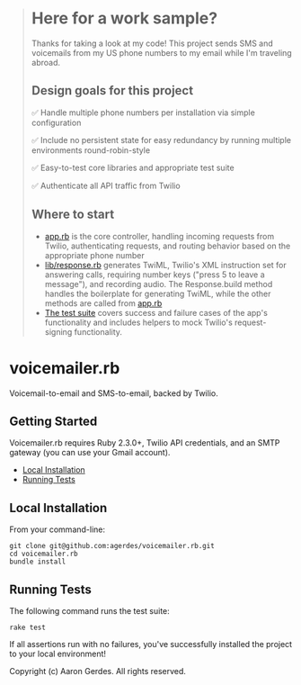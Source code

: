 ># Here for a work sample?
>Thanks for taking a look at my code! This project sends SMS and voicemails from my US phone numbers to my email while I'm traveling abroad.
>
>
>## Design goals for this project
>:white_check_mark: Handle multiple phone numbers per installation via simple configuration
>
>:white_check_mark: Include no persistent state for easy redundancy by running multiple environments round-robin-style
>
>:white_check_mark: Easy-to-test core libraries and appropriate test suite
>
>:white_check_mark: Authenticate all API traffic from Twilio
>
> 
>## Where to start
>* [app.rb](app.rb) is the core controller, handling incoming requests from Twilio, authenticating requests, and routing behavior based on the appropriate phone number
>* [lib/response.rb](lib/response.rb) generates TwiML, Twilio's XML instruction set for answering calls, requiring number keys ("press 5 to leave a message"), and recording audio. The Response.build method handles the boilerplate for generating TwiML, while the other methods are called from [app.rb](app.rb)
>* [The test suite](test/) covers success and failure cases of the app's functionality and includes helpers to mock Twilio's request-signing functionality.


# voicemailer.rb
Voicemail-to-email and SMS-to-email, backed by Twilio.


## Getting Started
Voicemailer.rb requires Ruby 2.3.0+, Twilio API credentials, and an SMTP gateway (you can use your Gmail account).

* [Local Installation](#local-installation)
* [Running Tests](#running-tests)


## Local Installation

From your command-line:

```
git clone git@github.com:agerdes/voicemailer.rb.git
cd voicemailer.rb
bundle install
```


## Running Tests

The following command runs the test suite:

```
rake test
```

If all assertions run with no failures, you've successfully installed the project to your local environment!


Copyright (c) Aaron Gerdes. All rights reserved.

